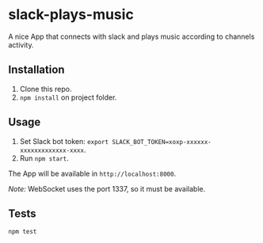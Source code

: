 # slack-plays-music

  A nice App that connects with slack and plays music according to channels activity.

## Installation

  1. Clone this repo.
  2. `npm install` on project folder.

## Usage

  1. Set Slack bot token: `export SLACK_BOT_TOKEN=xoxp-xxxxxx-xxxxxxxxxxxxx-xxxx`.
  2. Run `npm start`.

  The App will be available in `http://localhost:8000`.

  *Note:* WebSocket uses the port 1337, so it must be available.

## Tests

  `npm test`
